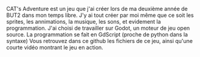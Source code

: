 CAT's Adventure est un jeu que j'ai créer lors de ma deuxième année de BUT2 dans mon temps libre. 
J'y ai tout créer par moi même que ce soit les sprites, les annimations, la musique, les sons, et evidement la programmation. 
J'ai choisi de travailler sur Godot, un moteur de jeu open source. La programmation se fait en GdScript (proche de python dans la syntaxe)
Vous retrouvez dans ce github les fichiers de ce jeu, ainsi qu'une courte vidéo montrant le jeu en action. 
